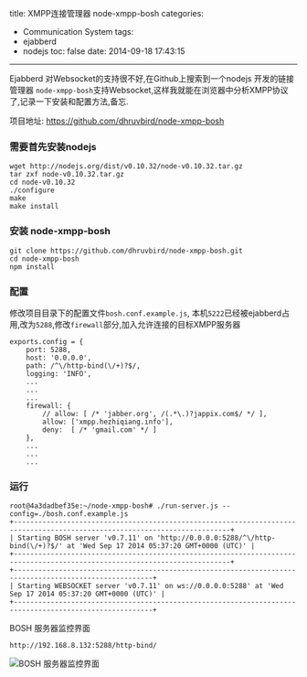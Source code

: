 title: XMPP连接管理器 node-xmpp-bosh
categories:
  - Communication System
tags:
  - ejabberd
  - nodejs
toc: false
date: 2014-09-18 17:43:15
---

Ejabberd 对Websocket的支持很不好,在Github上搜索到一个nodejs 开发的链接管理器 `node-xmpp-bosh`支持Websocket,这样我就能在浏览器中分析XMPP协议了,记录一下安装和配置方法,备忘.

项目地址: https://github.com/dhruvbird/node-xmpp-bosh

<!-- more -->

### 需要首先安装nodejs

```
wget http://nodejs.org/dist/v0.10.32/node-v0.10.32.tar.gz
tar zxf node-v0.10.32.tar.gz
cd node-v0.10.32
./configure
make
make install
```

### 安装 node-xmpp-bosh

```
git clone https://github.com/dhruvbird/node-xmpp-bosh.git
cd node-xmpp-bosh
npm install
```

### 配置

修改项目目录下的配置文件`bosh.conf.example.js`, 本机`5222`已经被ejabberd占用,改为`5288`,修改`firewall`部分,加入允许连接的目标XMPP服务器

```
exports.config = {
    port: 5288,
    host: '0.0.0.0',
    path: /^\/http-bind(\/+)?$/,
    logging: 'INFO',
    ...
    ...
    ...
    firewall: {
        // allow: [ /* 'jabber.org', /(.*\.)?jappix.com$/ */ ],
        allow: ['xmpp.hezhiqiang.info'],
        deny:  [ /* 'gmail.com' */ ]
    },
    ...
    ...
    ...
```

### 运行

```
root@4a3dadbef35e:~/node-xmpp-bosh# ./run-server.js --config=./bosh.conf.example.js
+---------------------------------------------------------------------------------------------------------------------------+
| Starting BOSH server 'v0.7.11' on 'http://0.0.0.0:5288/^\/http-bind(\/+)?$/' at 'Wed Sep 17 2014 05:37:20 GMT+0000 (UTC)' |
+---------------------------------------------------------------------------------------------------------------------------+
+--------------------------------------------------------------------------------------------------------+
| Starting WEBSOCKET server 'v0.7.11' on ws://0.0.0.0:5288' at 'Wed Sep 17 2014 05:37:20 GMT+0000 (UTC)' |
+--------------------------------------------------------------------------------------------------------+
```

BOSH 服务器监控界面

```
http://192.168.8.132:5288/http-bind/
```

![BOSH 服务器监控界面][1]

  [1]: /assets/images/90108E4F-DCDF-4D1F-8A7D-25757F1ED2C7.png